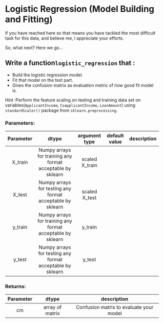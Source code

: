 # Logistic Regression (Model Building and Fitting)

If you have reached here so that means you have tackled the most difficult task for this data, and believe me, I appreciate your efforts.

So, what next? Here we go...

## Write a function`logistic_regression` that :

- Build the logistic regression model.
- Fit that model on the test part.
- Gives the confusion matrix as evaluation metric of how good fit model is. 

Hint :Perform the feature scaling on testing and training data set on variables(`ApplicantIncome`, `CoapplicantIncome`, `LoanAmount`) using `standardScaler()` package from `sklearn.preprocessing`.

### Parameters:

| Parameter | dtype | argument type | default value | description |
| :---: | :---: | :---: | :---: | :---: |
| X_train | Numpy arrays for training any format acceptable by sklearn| scaled X_train |
| X_test | Numpy arrays for testing any format acceptable by sklearn| scaled X_test |
| y_train | Numpy arrays for training any format acceptable by sklearn   | y_train |
| y_test |  Numpy arrays for testing any format acceptable by sklearn   | y_test |


### Returns:

| Parameter | dtype  | description |
| :---: | :---: |:---: |
| cm | array of matrix | Confusion matrix to evaluate your model |
